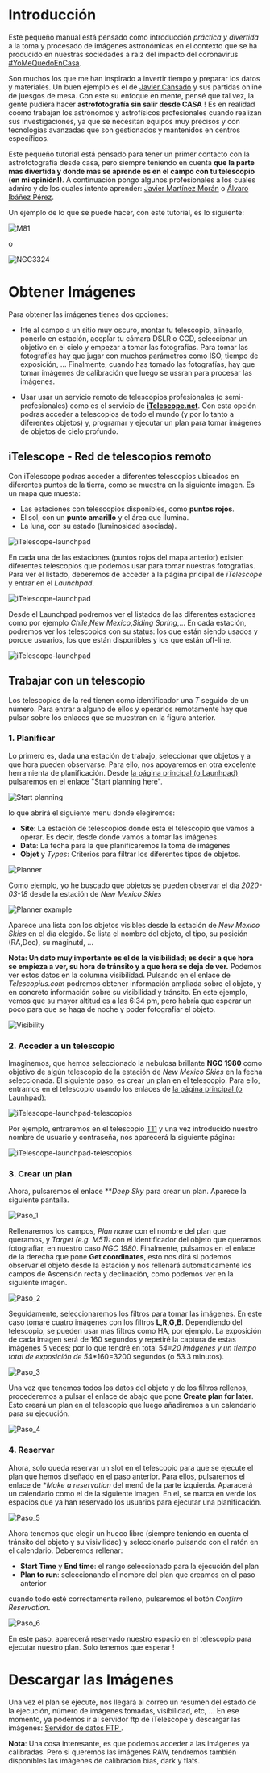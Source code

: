 # Introducción

Este pequeño manual está pensado como introducción _práctica y divertida_ a la toma y procesado de imágenes astronómicas en el contexto que se ha producido en nuestras sociedades a raiz del impacto del coronavirus [#YoMeQuedoEnCasa](https://twitter.com/search?q=%23YoMeQuedoEnCasa&src=typed_query).

Son muchos los que me han inspirado a invertir tiempo y preparar los datos y materiales. Un buen ejemplo es el de [Javier Cansado](https://twitter.com/cansado2/status/1239894169365209088) y sus partidas online de juesgos de mesa. Con este su enfoque en mente, pensé que tal vez, la gente pudiera hacer **astrofotografía sin salir desde CASA** ! Es en realidad coomo trabajan los astrónomos y astrofísicos profesionales cuando realizan sus investigaciones, ya que se necesitan equipos muy precisos y con tecnologías avanzadas que son gestionados y mantenidos en centros específicos.

Este pequeño tutorial está pensado para tener un primer contacto con la astrofotografía desde casa, pero siempre teniendo en cuenta **que la parte mas divertida y donde mas se aprende es en el campo con tu telescopio (en mi opinión!)**. A continuación pongo algunos profesionales a los cuales admiro y de los cuales intento aprender: [Javier Martínez Morán](https://twitter.com/jmartinezmoran) o [Álvaro Ibáñez Pérez](https://twitter.com/kokehtz).

Un ejemplo de lo que se puede hacer, con este tutorial, es lo siguiente:

![M81](img/Integrated_cut_M81.jpg)

o

![NGC3324](img/NGC3324.jpg)




# Obtener Imágenes

Para obtener las imágenes tienes dos opciones:

- Irte al campo a un sitio muy oscuro, montar tu telescopio, alinearlo, ponerlo en estación, acoplar tu cámara DSLR o CCD, seleccionar un objetivo en el cielo y empezar a tomar las fotografias. Para tomar las fotografías hay que jugar con muchos parámetros como ISO, tiempo de exposición, ... Finalmente, cuando has tomado las fotografías, hay que tomar imágenes de calibración que luego se ussran para procesar las imágenes.

- Usar usar un servicio remoto de telescopios profesionales (o semi-profesionales) como es el servicio de **[iTelescope.net](https://go.itelescope.net/)**. Con esta opción podras acceder a telescopios de todo el mundo (y por lo tanto a diferentes objetos) y, programar y ejecutar un plan para tomar imágenes de objetos de cielo profundo.

## iTelescope - Red de telescopios remoto

Con iTelescope podras acceder a diferentes telescopios ubicados en diferentes puntos de la tierra, como se muestra en la siguiente imagen. Es un mapa que muesta:

* Las estaciones con telescopios disponibles, como **puntos rojos**.
* El sol, con un **punto amarillo** y el área que ilumina.
* La luna, con su estado (luminosidad asociada).

![iTelescope-launchpad](img/networkit.jpg)

En cada una de las estaciones (puntos rojos del mapa anterior) existen diferentes telescopios que podemos usar para tomar nuestras fotografias. Para ver el listado, deberemos de acceder a la página pricipal de _iTelescope_ y entrar en el *Launchpad*. 

![iTelescope-launchpad](img/launchpad.jpg)

Desde el Launchpad podremos ver el listados de las diferentes estaciones como por ejemplo _Chile_,_New Mexico_,_Siding Spring_,... En cada estación, podremos ver los telescopios con su status: los que están siendo usados y porque usuarios, los que están disponibles y los que están off-line.

![iTelescope-launchpad](img/telescopios.jpg)

## Trabajar con un telescopio

Los telescopios de la red tienen como identificador una *T* seguido de un número. Para entrar a alguno de ellos y operarlos remotamente hay que pulsar sobre los enlaces que se muestran en la figura anterior.


### 1. Planificar

Lo primero es, dada una estación de trabajo, seleccionar que objetos y a que hora pueden observarse. Para ello, nos apoyaremos en otra excelente herramienta de planificación. Desde [la página principal (o Launhpad)](https://go.itelescope.net/) pulsaremos en el enlace "Start planning here".

![Start planning](img/start_planning.jpg)

lo que abrirá el siguiente menu donde elegiremos:

* **Site**: La estación de telescopios donde está el telescopio que vamos a operar. Es decir, desde donde vamos a tomar las imágenes.
* **Data**: La fecha para la que planificaremos la toma de imágenes
* **Objet** y *Types*: Criterios para  filtrar los diferentes tipos de objetos.

![Planner](img/planner.jpg)

Como ejemplo, yo he buscado que objetos se pueden observar el día *2020-03-18* desde la estación de *New Mexico Skies*

![Planner example](img/planner_execution.jpg)

Aparece una lista con los objetos visibles desde la estación de *New Mexico Skies* en el día elegido. Se lista el nombre del objeto, el tipo, su posición (RA,Dec), su maginutd, ... 

**Nota: Un dato muy importante es el de la visibilidad; es decir a que hora se empieza a ver, su hora de tránsito y a que hora se deja de ver.** Podemos ver estos datos en la columna visibilidad. Pulsando en el enlace de _Telescopius.com_ podremos obtener información ampliada sobre el objeto, y en concreto información sobre su visibilidad y tránsito. En este ejemplo, vemos que su mayor altitud es a las 6:34 pm, pero habría que esperar un poco para que se haga de noche y poder fotografiar el objeto.

![Visibility](img/visibility.jpg)


### 2. Acceder a un telescopio

Imaginemos, que hemos seleccionado la nebulosa brillante **NGC 1980** como objetivo de algún telescopio de la estación de *New Mexico Skies* en la fecha seleccionada. El siguiente paso, es crear un plan en el telescopio. Para ello, entramos en el telescopio usando los enlaces de [la página principal (o Launhpad)](https://go.itelescope.net/):

![iTelescope-launchpad-telescopios](img/telescopios.jpg)

Por ejemplo, entraremos en el telescopio [T11](http://t11.itelescope.net/index.asp#Welcome) y una vez introducido nuestro nombre de usuario y contraseña, nos aparecerá la siguiente página:

![iTelescope-launchpad-telescopios](img/t11.jpg)

### 3. Crear un plan

Ahora, pulsaremos el enlace ***Deep Sky* para crear un plan. Aparece la siguiente pantalla.

![Paso_1](img/plan_1.jpg)

Rellenaremos los campos, *Plan name* con el nombre del plan que queramos, y *Target (e.g. M51):* con el identificador del objeto que queramos fotografiar, en nuestro caso *NGC 1980*. Finalmente, pulsamos en el enlace de la derecha que pone **Get coordinates**, esto nos dirá si podemos observar el objeto desde la estación y nos rellenará automaticamente los campos de Ascensión recta y declinación, como podemos ver en la siguiente imagen.

![Paso_2](img/plan_2.jpg)

Seguidamente, seleccionaremos los filtros para tomar las imágenes. En este caso tomaré cuatro imágenes con los filtros **L,R,G,B**. Dependiendo del telescopio, se pueden usar mas filtros como HA, por ejemplo. La exposición de cada imagen será de 160 segundos y repetiré la captura de estas imágenes 5 veces; por lo que tendré en total 5*4=20 imágenes y un tiempo total de exposición de 5*4*160=3200 segundos (o 53.3 minutos).

![Paso_3](img/plan_3.jpg)

Una vez que tenemos todos los datos del objeto y de los filtros rellenos, procederemos a pulsar el enlace de abajo que pone **Create plan for later**. Esto creará un plan en el telescopio que luego añadiremos a un calendario para su ejecución.

![Paso_4](img/plan_4.jpg)




### 4. Reservar

Ahora, solo queda reservar un slot en el telescopio para que se ejecute el plan que hemos diseñado en el paso anterior. Para ellos, pulsaremos el enlace de **Make a reservation* del menú de la parte izquierda. Aparacerá un calendario como el de la siguiente imagen. En el, se marca en verde los espacios que ya han reservado los usuarios para ejecutar una planificación. 


![Paso_5](img/plan_5.jpg)

Ahora tenemos que elegir un hueco libre (siempre teniendo en cuenta el tránsito del objeto y su visivilidad) y seleccionarlo pulsando con el ratón en el calendario. Deberemos rellenar:

* **Start Time** y **End time**: el rango seleccionado para la ejecución del plan
* **Plan to run**: seleccionando el nombre del plan que creamos en el paso anterior

cuando todo esté correctamente relleno, pulsaremos el botón *Confirm Reservation*.

![Paso_6](img/plan_6.jpg)

En este paso, aparecerá reservado nuestro espacio en el telescopio para ejecutar nuestro plan. Solo tenemos que esperar !

# Descargar las Imágenes

Una vez el plan se ejecute, nos llegará al correo un resumen del estado de la ejecución, número de imágenes tomadas, visibilidad, etc, ... En ese momento, ya podemos ir al servidor ftp de iTelescope y descargar las imágenes: [Servidor de datos FTP ](https://data.itelescope.net/).

**Nota**: Una cosa interesante, es que podemos acceder a las imágenes ya calibradas. Pero si queremos las imágenes RAW, tendremos también disponibles las imágenes de calibración bias, dark y flats.

